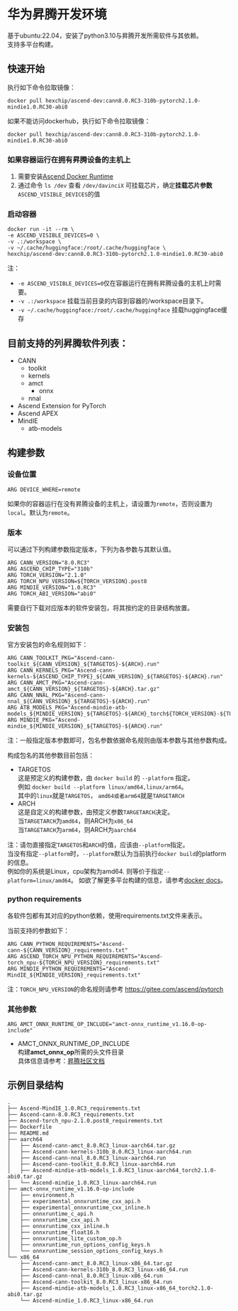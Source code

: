 # 华为昇腾开发环境

基于ubuntu:22.04，安装了python3.10与昇腾开发所需软件与其依赖。  
支持多平台构建。

## 快速开始

执行如下命令拉取镜像：

    docker pull hexchip/ascend-dev:cann8.0.RC3-310b-pytorch2.1.0-mindie1.0.RC30-abi0

如果不能访问dockerhub，执行如下命令拉取镜像：

    docker pull hexchip/ascend-dev:cann8.0.RC3-310b-pytorch2.1.0-mindie1.0.RC30-abi0

### 如果容器运行在拥有昇腾设备的主机上

1. 需要安装[Ascend Docker Runtime](https://gitee.com/ascend/ascend-docker-runtime/releases/tag/v6.0.0-RC3)
2. 通过命令 `ls /dev` 查看 `/dev/davinciX` 可挂载芯片，确定**挂载芯片参数**`ASCEND_VISIBLE_DEVICES`的值

### 启动容器

```
docker run -it --rm \
-e ASCEND_VISIBLE_DEVICES=0 \
-v .:/workspace \
-v ~/.cache/huggingface:/root/.cache/huggingface \
hexchip/ascend-dev:cann8.0.RC3-310b-pytorch2.1.0-mindie1.0.RC30-abi0
```

注：  
- `-e ASCEND_VISIBLE_DEVICES=0`仅在容器运行在拥有昇腾设备的主机上时需要。
- `-v .:/workspace` 挂载当前目录的内容到容器的/workspace目录下。
- `-v ~/.cache/huggingface:/root/.cache/huggingface` 挂载huggingface缓存

## 目前支持的列昇腾软件列表：

- CANN
    - toolkit
    - kernels
    - amct
        - onnx
    - nnal
- Ascend Extension for PyTorch
- Ascend APEX
- MindIE
    - atb-models

## 构建参数

### 设备位置

    ARG DEVICE_WHERE=remote

如果你的容器运行在没有昇腾设备的主机上，请设置为`remote`，否则设置为`local`。默认为`remote`。

### 版本

可以通过下列构建参数指定版本，下列为各参数与其默认值。

    ARG CANN_VERSION="8.0.RC3"
    ARG ASCEND_CHIP_TYPE="310b"
    ARG TORCH_VERSION="2.1.0"
    ARG TORCH_NPU_VERSION=${TORCH_VERSION}.post8
    ARG MINDIE_VERSION="1.0.RC3"
    ARG TORCH_ABI_VERSION="abi0"

需要自行下载对应版本的软件安装包，将其按约定的目录结构放置。

### 安装包

官方安装包的命名规则如下：

    ARG CANN_TOOLKIT_PKG="Ascend-cann-toolkit_${CANN_VERSION}_${TARGETOS}-${ARCH}.run"
    ARG CANN_KERNELS_PKG="Ascend-cann-kernels-${ASCEND_CHIP_TYPE}_${CANN_VERSION}_${TARGETOS}-${ARCH}.run"
    ARG CANN_AMCT_PKG="Ascend-cann-amct_${CANN_VERSION}_${TARGETOS}-${ARCH}.tar.gz"
    ARG CANN_NNAL_PKG="Ascend-cann-nnal_${CANN_VERSION}_${TARGETOS}-${ARCH}.run"
    ARG ATB_MODELS_PKG="Ascend-mindie-atb-models_${MINDIE_VERSION}_${TARGETOS}-${ARCH}_torch${TORCH_VERSION}-${TORCH_ABI_VERSION}.tar.gz"
    ARG MINDIE_PKG="Ascend-mindie_${MINDIE_VERSION}_${TARGETOS}-${ARCH}.run"

注：一般指定版本参数即可，包名参数依据命名规则由版本参数与其他参数构成。

构成包名的其他参数目前包括：

- TARGETOS  
  这是预定义的构建参数，由 `docker build` 的 `--platform` 指定。  
  例如 `docker build --platform linux/amd64,linux/arm64`。  
  其中的`linux`就是`TARGETOS`， `amd64或者arm64`就是`TARGETARCH`
- ARCH  
  这是自定义的构建参数，由预定义参数`TARGETARCH`决定。  
  当`TARGETARCH`为`amd64`，则ARCH为`x86_64`  
  当`TARGETARCH`为`arm64`，则ARCH为`aarch64`

注：请勿直接指定`TARGETOS`和`ARCH`的值，应该由`--platform`指定。  
当没有指定`--platform`时，`--platform`默认为当前执行`docker build`的platform的信息。  
例如你的系统是Linux，cpu架构为amd64. 则等价于指定`--platform=linux/amd64`。
如欲了解更多平台构建的信息，请参考[docker docs](https://docs.docker.com/build/building/multi-platform/)。

### python requirements

各软件包都有其对应的python依赖，使用requirements.txt文件来表示。

当前支持的参数如下：

    ARG CANN_PYTHON_REQUIREMENTS="Ascend-cann-${CANN_VERSION}_requirements.txt"
    ARG ASCEND_TORCH_NPU_PYTHON_REQUIREMENTS="Ascend-torch_npu-${TORCH_NPU_VERSION}_requirements.txt"
    ARG MINDIE_PYTHON_REQUIREMENTS="Ascend-MindIE_${MINDIE_VERSION}_requirements.txt"

注：`TORCH_NPU_VERSION`的命名规则请参考 https://gitee.com/ascend/pytorch

### 其他参数

    ARG AMCT_ONNX_RUNTIME_OP_INCLUDE="amct-onnx_runtime_v1.16.0-op-include"

- AMCT_ONNX_RUNTIME_OP_INCLUDE  
  构建**amct_onnx_op**所需的头文件目录  
  具体信息请参考：[昇腾社区文档](https://www.hiascend.com/document/detail/zh/CANNCommunityEdition/80RC3alpha003/devaids/auxiliarydevtool/atlasamct_16_0034.html)

## 示例目录结构

```
.
├── Ascend-MindIE_1.0.RC3_requirements.txt
├── Ascend-cann-8.0.RC3_requirements.txt
├── Ascend-torch_npu-2.1.0.post8_requirements.txt
├── Dockerfile
├── README.md
├── aarch64
│   ├── Ascend-cann-amct_8.0.RC3_linux-aarch64.tar.gz
│   ├── Ascend-cann-kernels-310b_8.0.RC3_linux-aarch64.run
│   ├── Ascend-cann-nnal_8.0.RC3_linux-aarch64.run
│   ├── Ascend-cann-toolkit_8.0.RC3_linux-aarch64.run
│   ├── Ascend-mindie-atb-models_1.0.RC3_linux-aarch64_torch2.1.0-abi0.tar.gz
│   └── Ascend-mindie_1.0.RC3_linux-aarch64.run
├── amct-onnx_runtime_v1.16.0-op-include
│   ├── environment.h
│   ├── experimental_onnxruntime_cxx_api.h
│   ├── experimental_onnxruntime_cxx_inline.h
│   ├── onnxruntime_c_api.h
│   ├── onnxruntime_cxx_api.h
│   ├── onnxruntime_cxx_inline.h
│   ├── onnxruntime_float16.h
│   ├── onnxruntime_lite_custom_op.h
│   ├── onnxruntime_run_options_config_keys.h
│   └── onnxruntime_session_options_config_keys.h
└── x86_64
    ├── Ascend-cann-amct_8.0.RC3_linux-x86_64.tar.gz
    ├── Ascend-cann-kernels-310b_8.0.RC3_linux-x86_64.run
    ├── Ascend-cann-nnal_8.0.RC3_linux-x86_64.run
    ├── Ascend-cann-toolkit_8.0.RC3_linux-x86_64.run
    ├── Ascend-mindie-atb-models_1.0.RC3_linux-x86_64_torch2.1.0-abi0.tar.gz
    └── Ascend-mindie_1.0.RC3_linux-x86_64.run
```